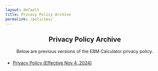 ```yaml
---
layout: default
title: Privacy Policy Archive
permalink: /policies/
---
```


<h2 style="text-align: center;">Privacy Policy Archive</h2>
<p style="text-align: center;">Below are previous versions of the EBM Calculator privacy policy.</p>

<div style="max-width: 600px; margin: 20px auto;">
  <ul>
    <li><a href="/policies/privacy-policy-2024-11-04/">Privacy Policy (Effective Nov 4, 2024)</a></li>
    <!-- Future versions can be added like this: -->
    <!-- <li><a href="/policies/privacy-policy-2025-08-01/">Privacy Policy (Effective Aug 1, 2025)</a></li> -->
  </ul>
</div>
